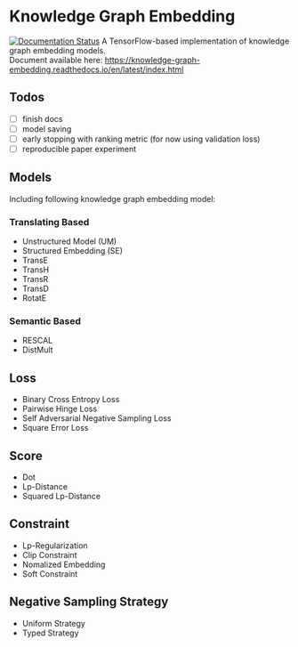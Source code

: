 # Knowledge Graph Embedding
[![Documentation Status](https://readthedocs.org/projects/knowledge-graph-embedding/badge/?version=latest)](https://knowledge-graph-embedding.readthedocs.io/en/latest/?badge=latest)
A TensorFlow-based implementation of knowledge graph embedding models.  
Document available here: https://knowledge-graph-embedding.readthedocs.io/en/latest/index.html

## Todos
- [ ] finish docs
- [ ] model saving
- [ ] early stopping with ranking metric (for now using validation loss)
- [ ] reproducible paper experiment

## Models
Including following knowledge graph embedding model:
### Translating Based
* Unstructured Model (UM)
* Structured Embedding (SE)
* TransE
* TransH
* TransR
* TransD
* RotatE
### Semantic Based
* RESCAL
* DistMult

## Loss
* Binary Cross Entropy Loss
* Pairwise Hinge Loss
* Self Adversarial Negative Sampling Loss
* Square Error Loss

## Score
* Dot
* Lp-Distance
* Squared Lp-Distance

## Constraint
* Lp-Regularization
* Clip Constraint
* Nomalized Embedding
* Soft Constraint

## Negative Sampling Strategy
* Uniform Strategy
* Typed Strategy
